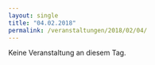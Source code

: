 ```yaml
---
layout: single
title: "04.02.2018"
permalink: /veranstaltungen/2018/02/04/
---
```


Keine Veranstaltung an diesem Tag.
